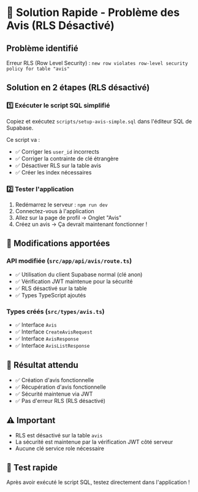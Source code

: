 # 🚀 Solution Rapide - Problème des Avis (RLS Désactivé)

## Problème identifié
Erreur RLS (Row Level Security) : `new row violates row-level security policy for table "avis"`

## Solution en 2 étapes (RLS désactivé)

### 1️⃣ **Exécuter le script SQL simplifié**
Copiez et exécutez `scripts/setup-avis-simple.sql` dans l'éditeur SQL de Supabase.

Ce script va :
- ✅ Corriger les `user_id` incorrects
- ✅ Corriger la contrainte de clé étrangère
- ✅ Désactiver RLS sur la table avis
- ✅ Créer les index nécessaires

### 2️⃣ **Tester l'application**
1. Redémarrez le serveur : `npm run dev`
2. Connectez-vous à l'application
3. Allez sur la page de profil → Onglet "Avis"
4. Créez un avis → Ça devrait maintenant fonctionner !

## 🔧 Modifications apportées

### API modifiée (`src/app/api/avis/route.ts`)
- ✅ Utilisation du client Supabase normal (clé anon)
- ✅ Vérification JWT maintenue pour la sécurité
- ✅ RLS désactivé sur la table
- ✅ Types TypeScript ajoutés

### Types créés (`src/types/avis.ts`)
- ✅ Interface `Avis`
- ✅ Interface `CreateAvisRequest`
- ✅ Interface `AvisResponse`
- ✅ Interface `AvisListResponse`

## 🎯 Résultat attendu
- ✅ Création d'avis fonctionnelle
- ✅ Récupération d'avis fonctionnelle
- ✅ Sécurité maintenue via JWT
- ✅ Pas d'erreur RLS (RLS désactivé)

## ⚠️ Important
- RLS est désactivé sur la table `avis`
- La sécurité est maintenue par la vérification JWT côté serveur
- Aucune clé service role nécessaire

## 🚀 Test rapide
Après avoir exécuté le script SQL, testez directement dans l'application ! 